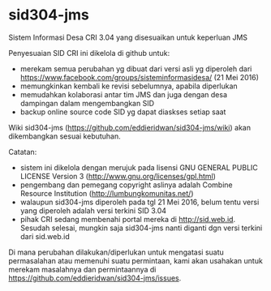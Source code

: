 # sid304-jms
Sistem Informasi Desa CRI 3.04 yang disesuaikan untuk keperluan JMS

Penyesuaian SID CRI ini dikelola di github untuk:
- merekam semua perubahan yg dibuat dari versi asli yg diperoleh dari https://www.facebook.com/groups/sisteminformasidesa/ (21 Mei 2016)
- memungkinkan kembali ke revisi sebelumnya, apabila diperlukan
- memudahkan kolaborasi antar tim JMS dan juga dengan desa dampingan dalam mengembangkan SID
- backup online source code SID yg dapat diaskses setiap saat

Wiki sid304-jms (https://github.com/eddieridwan/sid304-jms/wiki) akan dikembangkan sesuai kebutuhan.

Catatan:
- sistem ini dikelola dengan merujuk pada lisensi GNU GENERAL PUBLIC LICENSE Version 3 (http://www.gnu.org/licenses/gpl.html)
- pengembang dan pemegang copyright aslinya adalah Combine Resource Institution (http://lumbungkomunitas.net/)
- walaupun sid304-jms diperoleh pada tgl 21 Mei 2016, belum tentu versi yang diperoleh adalah versi terkini SID 3.04
- pihak CRI sedang membenahi portal mereka di http://sid.web.id. Sesudah selesai, mungkin saja sid304-jms nanti diganti dgn versi terkini dari sid.web.id

Di mana perubahan dilakukan/diperlukan untuk mengatasi suatu permasalahan atau memenuhi suatu permintaan,
kami akan usahakan untuk merekam masalahnya dan permintaannya di https://github.com/eddieridwan/sid304-jms/issues.

